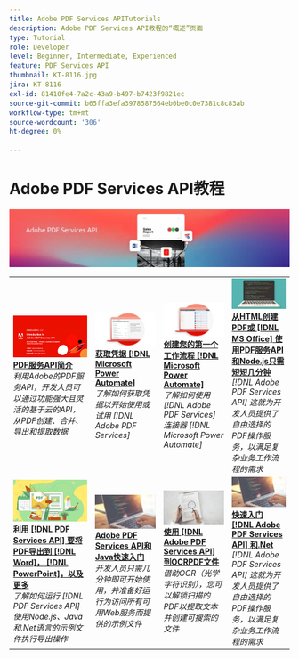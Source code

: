 ```yaml
---
title: Adobe PDF Services APITutorials
description: Adobe PDF Services API教程的“概述”页面
type: Tutorial
role: Developer
level: Beginner, Intermediate, Experienced
feature: PDF Services API
thumbnail: KT-8116.jpg
jira: KT-8116
exl-id: 81410fe4-7a2c-43a9-b497-b7423f9821ec
source-git-commit: b65ffa3efa3978587564eb0be0c0e7381c8c83ab
workflow-type: tm+mt
source-wordcount: '306'
ht-degree: 0%

---
```


# Adobe PDF Services API教程

![PDF服务API横幅](../assets/pdfserviceshero.jpg)

<table style="table-layout:fixed">
<tr>
 <td>
   <a href="https://experienceleague.adobe.com/docs/adobe-developers-live-events/events/2021/oct2021/pdf-services-api.html">
      <img alt="PDF服务API简介" src="assets/introduction_1280.png" />
   </a>
    <div>
   <a href="https://experienceleague.adobe.com/docs/adobe-developers-live-events/events/2021/oct2021/pdf-services-api.html"><strong>PDF服务API简介</strong></a>
    </div>
    <em>利用Adobe的PDF服务API，开发人员可以通过功能强大且灵活的基于云的API，从PDF创建、合并、导出和提取数据</em>
    <br>
  </td>
  <td>
   <a href="getting-credentials-power-automate.md">
      <img alt="获取Microsoft Power Automate的凭据" src="assets/createcredentials_1280.png" />
   </a>
    <div>
   <a href="getting-credentials-power-automate.md"><strong>获取凭据 [!DNL Microsoft Power Automate]</strong></a>
    </div>
    <em>了解如何获取凭据以开始使用或试用 [!DNL Adobe PDF Services]</em>
    <br>
  </td>
  <td>
   <a href="create-workflow-power-automate.md">
      <img alt="在Microsoft Power Automate中创建您的第一个工作流" src="assets/firstflow_1280.png" />
   </a>
    <div>
   <a href="create-workflow-power-automate.md"><strong>创建您的第一个工作流程 [!DNL Microsoft Power Automate]</strong></a>
    </div>
    <em>了解如何使用 [!DNL Adobe PDF Services] 连接器 [!DNL Microsoft Power Automate]</em>
    <br>
  </td>
  <td>
   <a href="createpdffromhtml.md">
      <img alt="使用PDF服务API和Node.js，只需几分钟即可从HTML或MS Office创建PDF" src="assets/PDFServices_GettingStartedNode_thumb.jpg" />
   </a>
    <div>
   <a href="createpdffromhtml.md"><strong>从HTML创建PDF或 [!DNL MS Office] 使用PDF服务API和Node.js只需短短几分钟</strong></a>
    </div>
    <em>[!DNL Adobe PDF Services API] 这就为开发人员提供了自由选择的PDF操作服务，以满足复杂业务工作流程的需求</em>
    <br>
  </td>
</tr>
<tr>
  <td>
   <a href="exportpdf.md">
      <img alt="使用PDF服务API将PDF导出到Word、PowerPoint等" src="assets/PDFServices_ExportPDF_thumb.jpg" />
   </a>
    <div>
   <a href="exportpdf.md"><strong>利用 [!DNL PDF Services API] 要将PDF导出到 [!DNL Word]， [!DNL PowerPoint]，以及更多</strong></a>
    </div>
    <em>了解如何运行 [!DNL PDF Services API] 使用Node.js、Java和.Net语言的示例文件执行导出操作</em>
    <br>
  </td>
   <td>
   <a href="gettingstartedjava.md">
      <img alt="Adobe PDF Services API和Java快速入门" src="assets/PDFServices_GettingStartedJAVA_thumb.jpg" />
   </a>
    <div>
   <a href="gettingstartedjava.md"><strong>Adobe PDF Services API和Java快速入门</strong></a>
    </div>
    <em>开发人员只需几分钟即可开始使用，并准备好运行为访问所有可用Web服务而提供的示例文件</em>
    <br>
  </td>
   <td>
   <a href="ocr.md">
      <img alt="使用Adobe PDF Services API对PDF文件执行OCR" src="assets/PDFServices_OCR_Thumb.jpg" />
   </a>
    <div>
   <a href="ocr.md"><strong>使用 [!DNL Adobe PDF Services API] 到OCRPDF文件</strong></a>
    </div>
    <em>借助OCR（光学字符识别），您可以解锁扫描的PDF以提取文本并创建可搜索的文件</em>
    <br>
  </td>
  <td>
   <a href="gettingstartednet.md">
      <img alt="Adobe PDF Services API和.Net快速入门" src="assets/PDFServices_GettingStartedNET_thumb.jpg" />
   </a>
    <div>
   <a href="gettingstartednet.md"><strong>快速入门 [!DNL Adobe PDF Services API] 和.Net</strong></a>
    </div>
    <em>[!DNL Adobe PDF Services API] 这就为开发人员提供了自由选择的PDF操作服务，以满足复杂业务工作流程的需求</em>
    <br>
  </td>
</tr>
</table>
